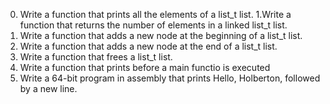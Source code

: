 0. Write a function that prints all the elements of a list_t list.
1.Write a function that returns the number of elements in a linked list_t list.
2. Write a function that adds a new node at the beginning of a list_t list.
3. Write a function that adds a new node at the end of a list_t list.
 4. Write a function that frees a list_t list.
5. Write a function that prints before a main functio is executed
6. Write a 64-bit program in assembly that prints Hello, Holberton, followed by a new line.
